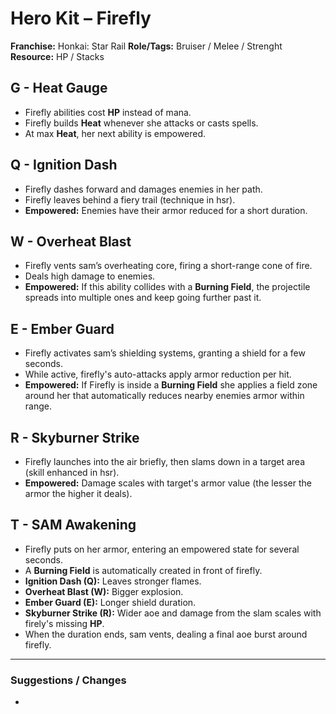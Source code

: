 # Hero Kit – Firefly

**Franchise:** Honkai: Star Rail
**Role/Tags:** Bruiser / Melee / Strenght
**Resource:** HP / Stacks

## G - Heat Gauge
- Firefly abilities cost **HP** instead of mana.
- Firefly builds **Heat** whenever she attacks or casts spells.
- At max **Heat**, her next ability is empowered.

## Q - Ignition Dash
- Firefly dashes forward and damages enemies in her path.
- Firefly leaves behind a fiery trail (technique in hsr).
- **Empowered:** Enemies have their armor reduced for a short duration.

## W - Overheat Blast
- Firefly vents sam’s overheating core, firing a short-range cone of fire.
- Deals high damage to enemies.
- **Empowered:** If this ability collides with a **Burning Field**, the projectile spreads into multiple ones and keep going further past it.

## E - Ember Guard
- Firefly activates sam’s shielding systems, granting a shield for a few seconds.
- While active, firefly's auto-attacks apply armor reduction per hit.
- **Empowered:** If Firefly is inside a **Burning Field** she applies a field zone around her that automatically reduces nearby enemies armor within range.

## R - Skyburner Strike
- Firefly launches into the air briefly, then slams down in a target area (skill enhanced in hsr).
- **Empowered:** Damage scales with target's armor value (the lesser the armor the higher it deals).

## T - SAM Awakening
- Firefly puts on her armor, entering an empowered state for several seconds.
- A **Burning Field** is automatically created in front of firefly.
- **Ignition Dash (Q):** Leaves stronger flames. 
- **Overheat Blast (W):** Bigger explosion.
- **Ember Guard (E):** Longer shield duration. 
- **Skyburner Strike (R):** Wider aoe and damage from the slam scales with firely's missing **HP**.
- When the duration ends, sam vents, dealing a final aoe burst around firefly.

---

### Suggestions / Changes
- <your notes here>